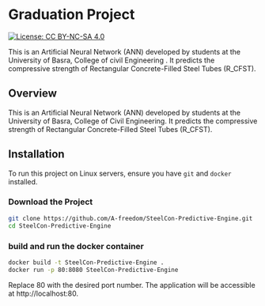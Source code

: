 # Graduation Project

[![License: CC BY-NC-SA 4.0](https://img.shields.io/badge/License-CC%20BY--NC--SA%204.0-518065.svg)](http://creativecommons.org/licenses/by-nc-sa/4.0/)


This is an Artificial Neural Network (ANN) developed by students at the University of Basra, College of civil
Engineering . It predicts the compressive strength of Rectangular Concrete-Filled Steel Tubes (R_CFST).

## Overview

This is an Artificial Neural Network (ANN) developed by students at the University of Basra, College of Civil
Engineering. It predicts the compressive strength of Rectangular Concrete-Filled Steel Tubes (R_CFST).

## Installation

To run this project on Linux servers, ensure you have `git` and `docker` installed.

### Download the Project

```bash
git clone https://github.com/A-freedom/SteelCon-Predictive-Engine.git
cd SteelCon-Predictive-Engine
```

### build and run the docker container

```bash
docker build -t SteelCon-Predictive-Engine .
docker run -p 80:8080 SteelCon-Predictive-Engine
```

Replace 80 with the desired port number. The application will be accessible at http://localhost:80.
